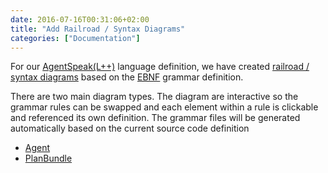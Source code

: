 ```yaml
---
date: 2016-07-16T00:31:06+02:00
title: "Add Railroad / Syntax Diagrams"
categories: ["Documentation"]
---
```

For our [AgentSpeak(L++)](/framework/agentspeak) language definition, we have created [railroad / syntax diagrams](https://en.wikipedia.org/wiki/Syntax_diagram) based on the [EBNF](https://en.wikipedia.org/wiki/Extended_Backus%E2%80%93Naur_Form) grammar definition. <!--more-->

There are two main diagram types. The diagram are interactive so the grammar rules can be swapped and each element within a rule is clickable and referenced its own definition. The grammar files will be generated automatically based on the current source code definition

* [Agent](https://agentspeak.lightjason.org/rrd-output/html/org/lightjason/agentspeak/grammar/Agent.g4/index.htm)
* [PlanBundle](https://agentspeak.lightjason.org/rrd-output/html/org/lightjason/agentspeak/grammar/PlanBundle.g4/index.htm)

